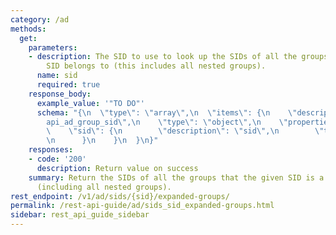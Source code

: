 ```yaml
---
category: /ad
methods:
  get:
    parameters:
    - description: The SID to use to look up the SIDs of all the groups that this
        SID belongs to (this includes all nested groups).
      name: sid
      required: true
    response_body:
      example_value: '"TO DO"'
      schema: "{\n  \"type\": \"array\",\n  \"items\": {\n    \"description\": \"\
        api_ad_group_sid\",\n    \"type\": \"object\",\n    \"properties\": {\n  \
        \    \"sid\": {\n        \"description\": \"sid\",\n        \"type\": \"string\"\
        \n      }\n    }\n  }\n}"
    responses:
    - code: '200'
      description: Return value on success
    summary: Return the SIDs of all the groups that the given SID is a member of,
      (including all nested groups).
rest_endpoint: /v1/ad/sids/{sid}/expanded-groups/
permalink: /rest-api-guide/ad/sids_sid_expanded-groups.html
sidebar: rest_api_guide_sidebar
---
```

